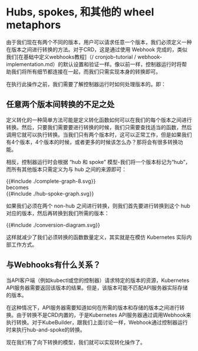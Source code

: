 # Hubs, spokes, 和其他的 wheel metaphors

由于我们现在有两个不同的版本，用户可以请求任意一个版本，我们必须定义一种在版本之间进行转换的方法。对于CRD，这是通过使用 Webhook 完成的，类似我们[在基础中定义webhooks教程]（/ cronjob-tutorial / webhook-implementation.md）的默认设置和验证一样。像以前一样，控制器运行时将帮助我们将所有细节都连接在一起，而我们只需实现本身的转换即可。

在执行此操作之前，我们需要了解控制器运行时如何处理版本的。即：

## 任意两个版本间转换的不足之处

定义转化的一种简单方法可能是定义转化函数如何可以在我们的每个版本之间进行转换。然后，只要我们需要要进行转换的时候，我们只需要查找适当的函数，然后调用它就可以执行转换。当我们只有两个版本时，这可以正常工作，但是如果我们有4个版本，4个版本的时候，或者更多的时候该怎么办？那将会有很多转换功能。

相反，控制器运行时会根据 “hub 和 spoke” 模型-我们将一个版本标记为“hub”，而所有其他版本只需定义为与 hub 之间的来源即可：

<!-- include these inline so we can style an match variables -->
<div class="diagrams">
{{#include ./complete-graph-8.svg}}
<div>becomes</div>
{{#include ./hub-spoke-graph.svg}}
</div>

如果我们必须在两个 non-hub 之间进行转换，则我们首先要进行转换到这个 hub 对应的版本，然后再转换到我们所需的版本：

<div class="diagrams">
{{#include ./conversion-diagram.svg}}
</div>

这样就减少了我们必须转换的函数数量定义，其实就是在模仿 Kubernetes 实际内部工作方式。

## 与Webhooks有什么关系？

当API客户端（例如kubectl或您的控制器）请求特定的版本的资源，Kubernetes API服务器需要返回该版本的结果。但是，该版本可能不匹配API服务器实际存储的版本。

在这种情况下，API服务器需要知道如何在所需的版本和存储的版本之间进行转换。由于转换不是CRD内置的，于是Kubernetes API服务器通过调用Webhook来执行转换。对于KubeBuilder，跟我们上面讨论一样，Webhook通过控制器运行时来执行hub-and-spoke的转换。

现在我们有了向下转换的模型，我们就可以实现转化操作了。
